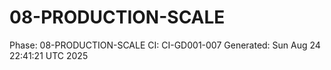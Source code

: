 # 08-PRODUCTION-SCALE
Phase: 08-PRODUCTION-SCALE
CI: CI-GD001-007
Generated: Sun Aug 24 22:41:21 UTC 2025
